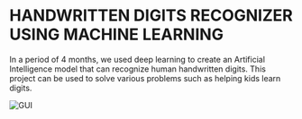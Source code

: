 # HANDWRITTEN DIGITS RECOGNIZER USING MACHINE LEARNING

In a period of 4 months, we used deep learning to create an Artificial Intelligence model that can recognize human handwritten digits. This project can be used to solve various problems such as helping kids learn digits.

![GUI](https://user-images.githubusercontent.com/69424447/118189130-e9456080-b430-11eb-9518-6991859bc5cb.jpg)

